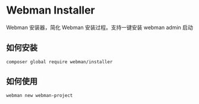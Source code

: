 # Webman Installer
Webman 安装器，简化 Webman 安装过程。支持一键安装 webman admin 启动

## 如何安装
```shell
composer global require webman/installer
```

## 如何使用
```shell
webman new webman-project
```
